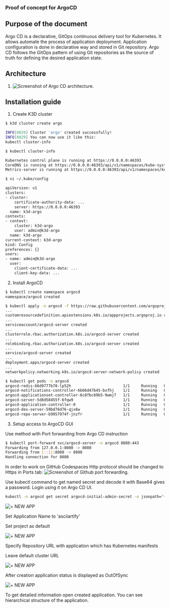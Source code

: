 ### Proof of concept for ArgoCD

## Purpose of the document

Argo CD is a declarative, GitOps continuous delivery tool for Kubernetes.
It allows automate the process of application deployment. Application configuration is done in declarative way and stored in Git repository.
Argo CD follows the GitOps pattern of using Git repositories as the source of truth for defining the desired application state. 

## Architecture

1. ![Screenshot of Argo CD architecture.](https://argo-cd.readthedocs.io/en/stable/assets/argocd_architecture.png)

## Installation guide

1. Create K3D cluster 
```bash
$ k3d cluster create argo

INFO[0029] Cluster 'argo' created successfully!         
INFO[0029] You can now use it like this:                
kubectl cluster-info

$ kubectl cluster-info

Kubernetes control plane is running at https://0.0.0.0:46393
CoreDNS is running at https://0.0.0.0:46393/api/v1/namespaces/kube-system/services/kube-dns:dns/proxy
Metrics-server is running at https://0.0.0.0:46393/api/v1/namespaces/kube-system/services/https:metrics-server:https/proxy

$ vi ~/.kube/config

apiVersion: v1
clusters:
- cluster:
    certificate-authority-data: ...
    server: https://0.0.0.0:46393
  name: k3d-argo
contexts:
- context:
    cluster: k3d-argo
    user: admin@k3d-argo
  name: k3d-argo
current-context: k3d-argo
kind: Config
preferences: {}
users:
- name: admin@k3d-argo
  user:
    client-certificate-data: ...
    client-key-data: ...
```    

2. Install ArgoCD
```bash
$ kubectl create namespace argocd
namespace/argocd created

$ kubectl apply -n argocd -f https://raw.githubusercontent.com/argoproj/argo-cd/stable/manifests/install.yaml
...
customresourcedefinition.apiextensions.k8s.io/appprojects.argoproj.io created
...
serviceaccount/argocd-server created
...
clusterrole.rbac.authorization.k8s.io/argocd-server created
...
rolebinding.rbac.authorization.k8s.io/argocd-server created
...
service/argocd-server created
...
deployment.apps/argocd-server created
...
networkpolicy.networking.k8s.io/argocd-server-network-policy created

$ kubectl get pods -n argocd
argocd-redis-66d9777b78-lp52h                       1/1     Running   0          4m40s
argocd-notifications-controller-6b66d47b45-bxfhj    1/1     Running   0          4m40s
argocd-applicationset-controller-6c8fbc69b5-9wmj7   1/1     Running   0          4m40s
argocd-server-5d8d58455f-6fqw9                      1/1     Running   0          4m39s
argocd-application-controller-0                     1/1     Running   0          4m39s
argocd-dex-server-59bd76d76-qjx6w                   1/1     Running   0          4m40s
argocd-repo-server-b9957974f-jnzfr                  1/1     Running   0          4m39s
```

3. Setup access to ArgoCD GUI

Use method with Port forwarding from Argo CD instruction
```bash
$ kubectl port-forward svc/argocd-server -n argocd 8080:443
Forwarding from 127.0.0.1:8080 -> 8080
Forwarding from [::1]:8080 -> 8080
Handling connection for 8080
```

In order to work on GitHub Codespaces Http protocol should be changed to Https in Ports tab:
![Screenshot of Github port forwarding.](.img/GitHubPortForwarding.png)

Use kubectl command to get named secret and decode it with Base64 gives a password. Login using it on Argo CD UI. 
```bash
kubectl -n argocd get secret argocd-initial-admin-secret -o jsonpath="{.data.password}" | base64 -d; echo
```

![+ NEW APP](.img/ArgoNewApp.png)

Set Application Name to 'asciiartify'

Set project as default

![+ NEW APP](.img/NewAppConfigs.png)

Specify Repository URL with application which has Kubernetes manifests

Leave default cluster URL

![+ NEW APP](.img/AppStatus.png)

After creation application status is displayed as OutOfSync

![+ NEW APP](.img/AppSynced.png)

To get detailed information open created application. You can see hierarchical structure of the application.
